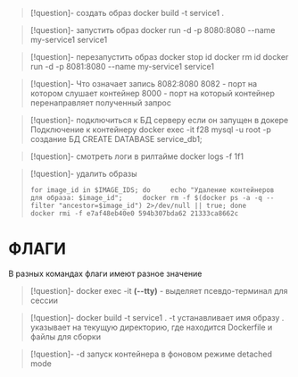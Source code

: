 >[!question]- создать образ
>docker build -t service1 .

>[!question]- запустить образ
>docker run -d -p 8080:8080 --name my-service1 service1

>[!question]- перезапустить образ
>docker stop id
>docker rm id
>docker run -d -p 8081:8080 --name my-service1 service1

>[!question]-  Что означает запись 8082:8080
>8082 - порт на котором слушает контейнер
>8000 - порт на который контейнер перенаправляет полученный запрос

>[!question]- подключиться к БД серверу если он запущен в докере
>Подключение к контейнеру
>docker exec -it f28 mysql -u root -p
>создание БД
>CREATE DATABASE service_db1;


>[!question]- смотреть логи в рилтайме
>docker logs -f 1f1 

>[!question]- удалить образы
>```
>for image_id in $IMAGE_IDS; do     echo "Удаление контейнеров для образа: $image_id";     docker rm -f $(docker ps -a -q --filter "ancestor=$image_id") 2>/dev/null || true; done
>docker rmi -f e7af48eb40e0 594b307bda62 21333ca8662c
>```

# ФЛАГИ
В разных командах флаги имеют разное значение 
>[!question]- docker exec -it
>**(--tty)** - выделяет псевдо-терминал для сессии

>[!question]- docker build -t service1 .
> -t устанавливает имя образу
> . указывает на текущую директорию, где находится Dockerfile и файлы для сборки

>[!question]- -d
>запуск контейнера в фоновом режиме detached mode
